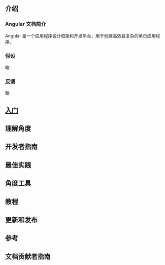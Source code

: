 ## 介绍
### Angular 文档简介
Angular 是一个应用程序设计框架和开发平台，用于创建高效且复杂的单页应用程序。

### 假设
略

### 反馈
略

## [入门](./GettingStarted.md)
## 理解角度
## 开发者指南
## 最佳实践
## 角度工具
## 教程
## 更新和发布
## 参考
## 文档贡献者指南